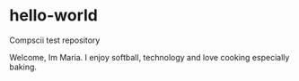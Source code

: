 # hello-world
Compscii test repository

Welcome, Im Maria.
I enjoy softball, technology and love cooking especially baking.


